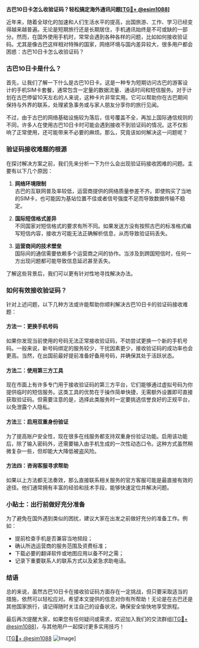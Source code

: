 **古巴10日卡怎么收验证码？轻松搞定海外通讯问题[[TG💪+ @esim1088](https://t.me/s/esim1088)]**

近年来，随着全球化的加速和人们生活水平的提高，出国旅游、工作、学习已经变得越来越普遍。无论是短期旅行还是长期居住，手机通讯始终是不可或缺的一部分。然而，在国外使用手机时，常常会遇到各种各样的问题，比如如何接收验证码。尤其是像古巴这样相对特殊的国家，网络环境与国内差异较大，很多用户都会困惑：古巴10日卡怎么收验证码？

### 古巴10日卡是什么？
首先，让我们了解一下什么是古巴10日卡。这是一种专为短期访问古巴的游客设计的手机SIM卡套餐，通常包含一定量的数据流量、通话时间和短信服务。对于计划在古巴停留10天左右的人来说，这种卡片非常实用。它可以帮助你在古巴期间保持与外界的联系，处理紧急事务或与家人朋友分享你的旅行见闻。

不过，由于古巴的网络基础设施较为落后，信号覆盖不全，再加上国际通信规则的不同，许多人在使用古巴10日卡时可能会遇到接收不到验证码的情况。这不仅影响了正常使用，还可能带来不必要的麻烦。那么，究竟该如何解决这一问题呢？

### 验证码接收难题的根源
在探讨解决方案之前，我们先来分析一下为什么会出现验证码接收困难的问题。主要有以下几个原因：

1. **网络环境限制**  
   古巴的互联网普及率较低，运营商提供的网络质量参差不齐。即使购买了当地的SIM卡，也可能因为基站位置不佳或者信号强度不足而导致数据传输不稳定。

2. **国际短信格式差异**  
 不同国家对短信格式的要求有所不同。如果发送方没有按照古巴的标准格式编写短信内容，接收方可能无法正确解析信息，从而导致验证码丢失。

3. **运营商间的技术壁垒**  
 国际间的通信需要依赖多个运营商之间的协作。当涉及到跨国短信时，任何一方出现问题都可能导致信息延迟甚至丢失。

了解这些背景后，我们可以更有针对性地寻找解决办法。

### 如何有效接收验证码？
针对上述问题，以下几种方法或许能帮助你顺利解决古巴10日卡的验证码接收难题：

#### 方法一：更换手机号码
如果你发现当前使用的号码无法正常接收验证码，不妨尝试更换一个新的手机号码。一般来说，新号码绑定的服务较少，干扰因素更少，接收验证码的成功率也会更高。当然，在出国前最好提前准备好备用号码，并确保其处于活跃状态。

#### 方法二：使用第三方工具
现在市面上有许多专门用于接收验证码的第三方平台，它们能够通过虚拟号码为你提供临时的短信服务。这类工具的优势在于操作简单快捷，无需额外设置即可直接获取验证码。但需要注意的是，选择此类服务时一定要挑选信誉良好的正规平台，以免泄露个人隐私。

#### 方法三：启用双重身份验证
为了提高账户安全性，现在很多在线服务都支持双重身份验证功能。启用该功能后，除了输入密码外，还需要输入由手机生成的一次性动态口令。这种方式虽然稍微复杂一些，但却能大大降低被盗风险。

#### 方法四：咨询客服寻求帮助
如果以上方法都无法奏效，那么直接联系相关服务的官方客服可能是最直接有效的途径。他们通常拥有丰富的经验和技术手段，能够快速定位并解决问题。

### 小贴士：出行前做好充分准备
为了避免在国外遇到类似的困扰，建议大家在出发之前做好充分的准备工作。例如：
- 提前检查手机是否兼容当地频段；
- 确认所选运营商的服务范围及资费标准；
- 下载必要的翻译软件或地图应用以备不时之需；
- 记录下重要联系人的联系方式以及紧急求助电话。

### 结语
总的来说，虽然古巴10日卡在接收验证码方面存在一定挑战，但只要采取适当的措施，依然可以轻松应对。希望本文提供的信息对你有所帮助！无论是在古巴还是其他国家旅行，请记得随时关注自己的设备状况，确保安全愉快地享受旅程。

最后再次提醒大家，如果您有任何疑问或需求，欢迎加入我们的交流群组[[TG💪+ @esim1088](https://t.me/s/esim1088)]，与其他用户一起探讨更多实用技巧！

[[TG💪+ @esim1088](https://t.me/s/esim1088) ![Image](https://i.postimg.cc/4NQfJmqS/Snipaste-2025-05-13-00-14-12.png)]